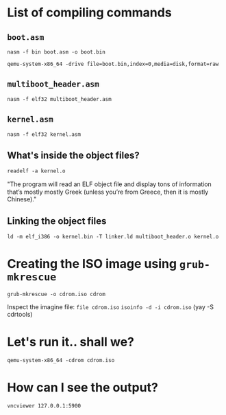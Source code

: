 # List of compiling commands

## `boot.asm`

```
nasm -f bin boot.asm -o boot.bin
```

```
qemu-system-x86_64 -drive file=boot.bin,index=0,media=disk,format=raw
```

## `multiboot_header.asm`

```
nasm -f elf32 multiboot_header.asm
```

## `kernel.asm`

```
nasm -f elf32 kernel.asm
```

## What's inside the object files?

```
readelf -a kernel.o
```
"The program will read an ELF object ﬁle
and display tons of information that’s mostly mostly Greek (unless you’re
from Greece, then it is mostly Chinese)."

## Linking the object files

```
ld -m elf_i386 -o kernel.bin -T linker.ld multiboot_header.o kernel.o
```

# Creating the ISO image using `grub-mkrescue`

```
grub-mkrescue -o cdrom.iso cdrom
```

Inspect the imagine file:
`file cdrom.iso`
`isoinfo -d -i cdrom.iso` (yay -S cdrtools)

# Let's run it.. shall we?

```
qemu-system-x86_64 -cdrom cdrom.iso
```

# How can I see the output?

```
vncviewer 127.0.0.1:5900
```